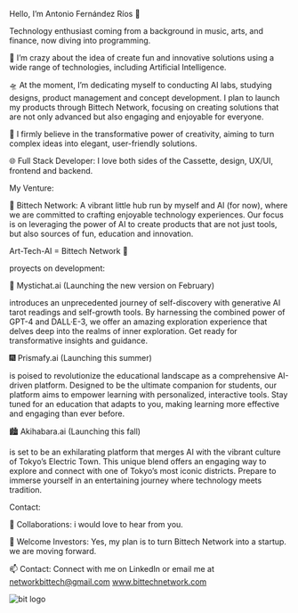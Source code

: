 Hello, I’m Antonio Fernández Ríos 👋

Technology enthusiast coming from a background in music, arts, and finance, now diving into programming.

🌟 I’m crazy about the idea of create fun and innovative solutions using a wide range of technologies, including Artificial Intelligence.

🛸 At the moment, I’m dedicating myself to conducting AI labs, studying designs, product management and concept development. I plan to launch my products through Bittech Network, focusing on creating solutions that are not only advanced but also engaging and enjoyable for everyone.

🧠 I firmly believe in the transformative power of creativity, aiming to turn complex ideas into elegant, user-friendly solutions.

🌐 Full Stack Developer: I love both sides of the Cassette, design, UX/UI, frontend and backend.

My Venture:

🚀 Bittech Network: A vibrant little hub run by myself and AI (for now), where we are committed to crafting enjoyable technology experiences. Our focus is on leveraging the power of AI to create products that are not just tools, but also sources of fun, education and innovation.

Art-Tech-AI = Bittech Network 💾

proyects on development:

🌠 Mystichat.ai (Launching the new version on February)

introduces an unprecedented journey of self-discovery with generative AI tarot readings and self-growth tools. By harnessing the combined power of GPT-4 and DALL·E-3, we offer an amazing exploration experience that delves deep into the realms of inner exploration. Get ready for transformative insights and guidance.

🎆 Prismafy.ai (Launching this summer)

is poised to revolutionize the educational landscape as a comprehensive AI-driven platform. Designed to be the ultimate companion for students, our platform aims to empower learning with personalized, interactive tools. Stay tuned for an education that adapts to you, making learning more effective and engaging than ever before.

🏙️ Akihabara.ai (Launching this fall)

is set to be an exhilarating platform that merges AI with the vibrant culture of Tokyo’s Electric Town. This unique blend offers an engaging way to explore and connect with one of Tokyo’s most iconic districts. Prepare to immerse yourself in an entertaining journey where technology meets tradition.

Contact:

🤝 Collaborations: i would love to hear from you. 

💎 Welcome Investors: Yes, my plan is to turn Bittech Network into a startup. we are moving forward.

📫 Contact: Connect with me on LinkedIn or email me at networkbittech@gmail.com www.bittechnetwork.com


![bit logo](https://github.com/Kukaloka1/Kukaloka1/assets/130247025/a127acb3-5baf-48c3-b9e1-4f5158c8fd2b)

